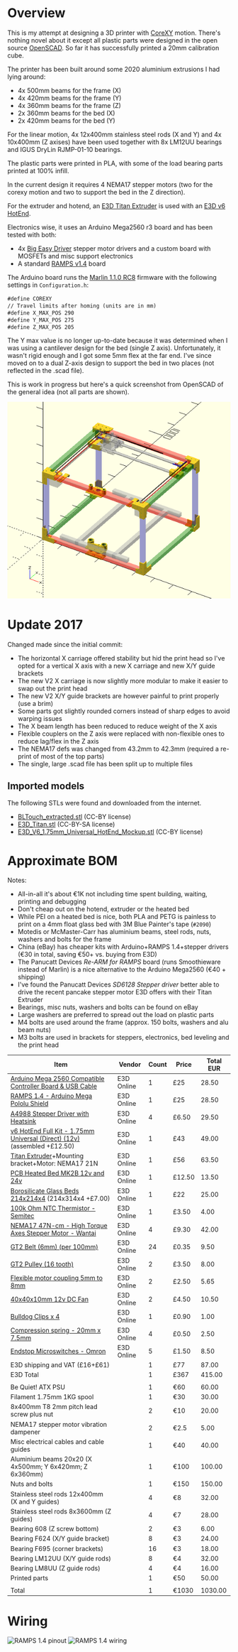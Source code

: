 # Overview

This is my attempt at designing a 3D printer with [CoreXY](http://corexy.com/theory.html) motion.  There's nothing novel about it except all plastic parts were designed in the open source [OpenSCAD](http://www.openscad.org).  So far it has successfully printed a 20mm calibration cube.

The printer has been built around some 2020 aluminium extrusions I had lying around:

- 4x 500mm beams for the frame (X)
- 4x 420mm beams for the frame (Y)
- 4x 360mm beams for the frame (Z)
- 2x 360mm beams for the bed (X)
- 2x 420mm beams for the bed (Y)

For the linear motion, 4x 12x400mm stainless steel rods (X and Y) and 4x 10x400mm (Z axises) have been used together with 8x LM12UU bearings and IGUS DryLin RJMP-01-10 bearings.

The plastic parts were printed in PLA, with some of the load bearing parts printed at 100% infill.

In the current design it requires 4 NEMA17 stepper motors (two for the corexy motion and two to support the bed in the Z direction).

For the extruder and hotend, an [E3D Titan Extruder](https://e3d-online.com/Titan-Extruder) is used with an [E3D v6 HotEnd](https://e3d-online.com/E3D-v6/Full-Kit/v6-1.75mm-Universal).

Electronics wise, it uses an Arduino Mega2560 r3 board and has been tested with both:

- 4x [Big Easy Driver](http://www.schmalzhaus.com/BigEasyDriver/) stepper motor drivers and a custom board with MOSFETs and misc support electronics
- A standard [RAMPS v1.4](http://reprap.org/wiki/RAMPS_1.4) board

The Arduino board runs the [Marlin 1.1.0 RC8](https://github.com/MarlinFirmware/Marlin) firmware with the following settings in `Configuration.h`:

	#define COREXY
	// Travel limits after homing (units are in mm)
	#define X_MAX_POS 290
	#define Y_MAX_POS 275
	#define Z_MAX_POS 205

The Y max value is no longer up-to-date because it was determined when I was using a cantilever design for the bed (single Z axis).  Unfortunately, it wasn't rigid enough and I got some 5mm flex at the far end.  I've since moved on to a dual Z-axis design to support the bed in two places (not reflected in the .scad file).

This is work in progress but here's a quick screenshot from OpenSCAD of the general idea (not all parts are shown).

![corexy.scad](corexy.png)

# Update 2017

Changed made since the initial commit:

- The horizontal X carriage offered stability but hid the print head so I've opted for a vertical X axis with a new X carriage and new X/Y guide brackets
- The new V2 X carriage is now slightly more modular to make it easier to swap out the print head
- The new V2 X/Y guide brackets are however painful to print properly (use a brim)
- Some parts got slightly rounded corners instead of sharp edges to avoid warping issues
- The X beam length has been reduced to reduce weight of the X axis
- Flexible couplers on the Z axis were replaced with non-flexible ones to reduce lag/flex in the Z axis
- The NEMA17 defs was changed from 43.2mm to 42.3mm (required a re-print of most of the top parts)
- The single, large .scad file has been split up to multiple files

## Imported models

The following STLs were found and downloaded from the internet.

- [BLTouch_extracted.stl](https://www.thingiverse.com/thing:1229934/apps) (CC-BY license)
- [E3D_Titan.stl](https://www.youmagine.com/designs/e3d-titan-extruder-model) (CC-BY-SA license)
- [E3D_V6_1.75mm_Universal_HotEnd_Mockup.stl](https://www.thingiverse.com/thing:341689) (CC-BY license)


# Approximate BOM

Notes:

- All-in-all it's about €1K not including time spent building, waiting, printing and debugging
- Don't cheap out on the hotend, extruder or the heated bed
- While PEI on a heated bed is nice, both PLA and PETG is painless to print on a 4mm float glass bed with 3M Blue Painter's tape (`#2090`)
- Motedis or McMaster-Carr has aluminium beams, steel rods, nuts, washers and bolts for the frame
- China (eBay) has cheaper kits with Arduino+RAMPS 1.4+stepper drivers (€30 in total, saving €50+ vs. buying from E3D)
- The Panucatt Devices _Re-ARM for RAMPS_ board (runs Smoothieware instead of Marlin) is a nice alternative to the Arduino Mega2560 (€40 + shipping)
- I've found the Panucatt Devices _SD6128 Stepper driver_ better able to drive the recent pancake stepper motor E3D offers with their Titan Extruder
- Bearings, misc nuts, washers and bolts can be found on eBay
- Large washers are preferred to spread out the load on plastic parts
- M4 bolts are used around the frame (approx. 150 bolts, washers and alu beam nuts)
- M3 bolts are used in brackets for steppers, electronics, bed leveling and the print head

| Item                                                                                                                                                 | Vendor     | Count | Price  | Total EUR |
|------------------------------------------------------------------------------------------------------------------------------------------------------|------------|-------|--------|-----------|
| [Arduino Mega 2560 Compatible Controller Board & USB Cable](https://e3d-online.com/Electrical/Electronics-Boards/Arduino-Mega-2560-Compatible-Board) | E3D Online | 1     | £25    | 28.50     |
| [RAMPS 1.4 - Arduino Mega Pololu Shield](https://e3d-online.com/Electrical/Electronics-Boards/RAMPS-1.4-Arduino-Mega-Pololu-Shield)                  | E3D Online | 1     | £25    | 28.50     |
| [A4988 Stepper Driver with Heatsink](https://e3d-online.com/A4988-Stepper-Driver-with-Heatsink)                                                      | E3D Online | 4     | £6.50  | 29.50     |
| [v6 HotEnd Full Kit - 1.75mm Universal (Direct) (12v)](http://e3d-online.com/E3D-v6/Full-Kit/v6-1.75mm-Universal) (assembled +£12.50)                | E3D Online | 1     | £43    | 49.00     |
| [Titan Extruder](https://e3d-online.com/Titan-Extruder)+Mounting bracket+Motor: NEMA17 21N                                                           | E3D Online | 1     | £56    | 63.50     |
| [PCB Heated Bed MK2B 12v and 24v](https://e3d-online.com/Mechanical/Print-Surfaces/PCB-Heated-Bed-MK2B-12v-and-24v)                                  | E3D Online | 1     | £12.50 | 13.50     |
| [Borosilicate Glass Beds 214x214x4](https://e3d-online.com/Print-Surfaces/Borosilicate-Bed-200x200) (214x314x4 +£7.00)                               | E3D Online | 1     | £22    | 25.00     |
| [100k Ohm NTC Thermistor - Semitec](https://e3d-online.com/Electrical/100k-Ohm-NTC-Thermistor-Semitec)                                               | E3D Online | 1     | £3.50  | 4.00      |
| [NEMA17 47N-cm - High Torque Axes Stepper Motor - Wantai](https://e3d-online.com/Electrical/Stepper-Motors/NEMA17-47Ncm)                             | E3D Online | 4     | £9.30  | 42.00     |
| [GT2 Belt (6mm) (per 100mm)](https://e3d-online.com/Mechanical/Motion/GT2-Belt-6mm)                                                                  | E3D Online | 24    | £0.35  | 9.50      |
| [GT2 Pulley (16 tooth)](https://e3d-online.com/Mechanical/Motion/GT2-Pulley-16-Tooth)                                                                | E3D Online | 2     | £3.50  | 8.00      |
| [Flexible motor coupling 5mm to 8mm](https://e3d-online.com/Mechanical/Motion/Flexible-motor-coupling-5mm-to-8mm)                                    | E3D Online | 2     | £2.50  | 5.65      |
| [40x40x10mm 12v DC Fan](https://e3d-online.com/Electrical/Fans/40x40x10mm-12v-DC-Fan)                                                                | E3D Online | 2     | £4.50  | 10.50     |
| [Bulldog Clips x 4](https://e3d-online.com/Mechanical/Fixings/Bulldog%20Clips)                                                                       | E3D Online | 1     | £0.90  | 1.00      |
| [Compression spring - 20mm x 7.5mm](https://e3d-online.com/Mechanical/Fixings/Compression-spring-20mmx7.5mm-)                                        | E3D Online | 4     | £0.50  | 2.50      |
| [Endstop Microswitches - Omron](https://e3d-online.com/Endstop-Microswitches-Omron)                                                                  | E3D Online | 5     | £1.50  | 8.50      |
| E3D shipping and VAT (£16+£61)                                                                                                                       |            | 1     | £77    | 87.00     |
| E3D Total                                                                                                                                            |            | 1     | £367   | 415.00    |
|                                                                                                                                                      |            |       |        |           |
| Be Quiet! ATX PSU                                                                                                                                    |            | 1     | €60    | 60.00     |
| Filament 1.75mm 1KG spool                                                                                                                            |            | 1     | €30    | 30.00     |
| 8x400mm T8 2mm pitch lead screw plus nut                                                                                                             |            | 2     | €10    | 20.00     |
| NEMA17 stepper motor vibration dampener                                                                                                              |            | 2     | €2.5   | 5.00      |
| Misc electrical cables and cable guides                                                                                                              |            | 1     | €40    | 40.00     |
| Aluminium beams 20x20 (X 4x500mm; Y 6x420mm; Z 6x360mm)                                                                                              |            | 1     | €100   | 100.00    |
| Nuts and bolts                                                                                                                                       |            | 1     | €150   | 150.00    |
| Stainless steel rods 12x400mm (X and Y guides)                                                                                                       |            | 4     | €8     | 32.00     |
| Stainless steel rods 8x3600mm (Z guides)                                                                                                             |            | 4     | €7     | 28.00     |
| Bearing 608 (Z screw bottom)                                                                                                                         |            | 2     | €3     | 6.00      |
| Bearing F624 (X/Y guide bracket)                                                                                                                     |            | 8     | €3     | 24.00     |
| Bearing F695 (corner brackets)                                                                                                                       |            | 16    | €3     | 18.00     |
| Bearing LM12UU (X/Y guide rods)                                                                                                                      |            | 8     | €4     | 32.00     |
| Bearing LM8UU (Z guide rods)                                                                                                                         |            | 4     | €4     | 16.00     |
| Printed parts                                                                                                                                        |            | 1     | €50    | 50.00     |
|                                                                                                                                                      |            |       |        |           |
| Total                                                                                                                                                |            | 1     | €1030  | 1030.00   |

# Wiring

![RAMPS 1.4 pinout](http://reprap.org/mediawiki/images/c/ca/Arduinomega1-4connectors.png)
![RAMPS 1.4 wiring](http://reprap.org/mediawiki/images/6/6d/Rampswire14.svg)
